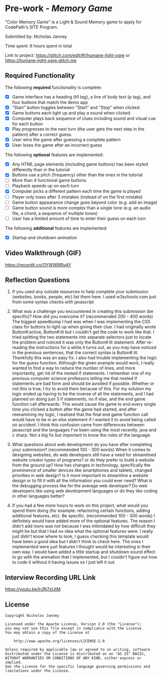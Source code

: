 # Pre-work - *Memory Game*

"Color Memory Game" is a Light & Sound Memory game to apply for CodePath's SITE Program. 

Submitted by: Nicholas Janney

Time spent: 6 hours spent in total

Link to project: https://glitch.com/edit/#!/humane-light-ogre or https://humane-light-ogre.glitch.me

## Required Functionality

The following **required** functionality is complete:

* [x] Game interface has a heading (h1 tag), a line of body text (p tag), and four buttons that match the demo app
* [x] "Start" button toggles between "Start" and "Stop" when clicked. 
* [x] Game buttons each light up and play a sound when clicked. 
* [x] Computer plays back sequence of clues including sound and visual cue for each button
* [x] Play progresses to the next turn (the user gets the next step in the pattern) after a correct guess. 
* [x] User wins the game after guessing a complete pattern
* [x] User loses the game after an incorrect guess

The following **optional** features are implemented:

* [x] Any HTML page elements (including game buttons) has been styled differently than in the tutorial
* [x] Buttons use a pitch (frequency) other than the ones in the tutorial
* [ ] More than 4 functional game buttons
* [ ] Playback speeds up on each turn
* [x] Computer picks a different pattern each time the game is played
* [ ] Player only loses after 3 mistakes (instead of on the first mistake)
* [ ] Game button appearance change goes beyond color (e.g. add an image)
* [ ] Game button sound is more complex than a single tone (e.g. an audio file, a chord, a sequence of multiple tones)
* [ ] User has a limited amount of time to enter their guess on each turn

The following **additional** features are implemented:

- [x] Startup and shutdown animation

## Video Walkthrough (GIF)

https://recordit.co/OYWW9RIyAY

## Reflection Questions
1. If you used any outside resources to help complete your submission (websites, books, people, etc) list them here. 
I used w3schools.com just from some syntax checks with javascript

2. What was a challenge you encountered in creating this submission (be specific)? How did you overcome it? (recommended 200 - 400 words) 
The biggest speedbump I had was when I was implementing the CSS class for buttons to light up when giving their clue. I had originally wrote Button#:active, Button#:lit but I couldn't get the code to work like that. I tried splitting the two statements into separate selectors just to locate the problem and noticed it was only the Button#:lit statement. After re-reading the instructions for a while it turns out, as you may have noticed in the previous sentences, that the correct syntax is Button#.lit. Thankfully this was an easy fix. 
I also had trouble implementing the logic for the guess function. Although the given example would work, I really wanted to find a way to reduce the number of lines, and more importantly, get rid of the nested if statements. I remember one of my previous computer science professors telling me that nested if statements are bad form and should be avoided if possible. Whether or not this is true, I try to avoid them because of this. For my solution my logic ended up having to be the inverse of all the statements, and I had planned on doing just 3 if statements, no if else, and the end game function call afterwards. This would cause the game to end every single time you clicked a button after the game had started, and after reexamining my logic, I realized that the final end game function call would have to be in an else statement if I wanted it to avoid being called on accident. I think this confusion came from differences between javascript and the languages I've been using the most recently, java and c sharp. Not a big fix but important to know the rules of the language.

3. What questions about web development do you have after completing your submission? (recommended 100 - 300 words) 
When it comes to designing websites, do web developers still have a need for streamlined website creator types of programs? or do they prefer to build a website from the ground up? How has changes in technology, specifically the prominence of smaller devices like smartphones and tablets, changed priorities in web design? Is it more important to streamline a website design or to fill it with all the information you could ever need? What is the debugging process like for the average web developer? Do web developers like using web development languages or do they like coding in other languages better?

4. If you had a few more hours to work on this project, what would you spend them doing (for example: refactoring certain functions, adding additional features, etc). Be specific. (recommended 100 - 300 words) 
I definitely would have added more of the optional features. The reason I didn't add more was not because I was intimidated by how difficult they might be but that I had no idea what the optional features were. I really just didn't know where to look, I guess checking this template would have been a good idea but I didn't think to check here. The ones I implemented were just features I thought would be interesting in their own way. I would have added a little startup and shutdown sound effect to go with the animation that I implemented, but I couldn't figure out how to code it without it having issues so I just left it out.



## Interview Recording URL Link

https://youtu.be/lrJRj7zIJtM


## License

    Copyright Nicholas Janney

    Licensed under the Apache License, Version 2.0 (the "License");
    you may not use this file except in compliance with the License.
    You may obtain a copy of the License at

        http://www.apache.org/licenses/LICENSE-2.0

    Unless required by applicable law or agreed to in writing, software
    distributed under the License is distributed on an "AS IS" BASIS,
    WITHOUT WARRANTIES OR CONDITIONS OF ANY KIND, either express or implied.
    See the License for the specific language governing permissions and
    limitations under the License.
